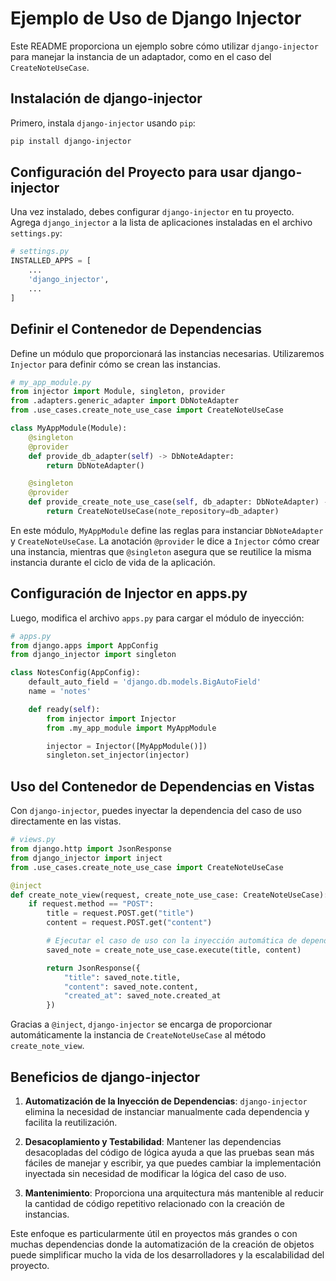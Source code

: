 # Ejemplo de Uso de Django Injector

Este README proporciona un ejemplo sobre cómo utilizar `django-injector` para manejar la instancia de un adaptador, como en el caso del `CreateNoteUseCase`.

## Instalación de django-injector

Primero, instala `django-injector` usando `pip`:

```bash
pip install django-injector
```

## Configuración del Proyecto para usar django-injector

Una vez instalado, debes configurar `django-injector` en tu proyecto. Agrega `django_injector` a la lista de aplicaciones instaladas en el archivo `settings.py`:

```python
# settings.py
INSTALLED_APPS = [
    ...
    'django_injector',
    ...
]
```

## Definir el Contenedor de Dependencias

Define un módulo que proporcionará las instancias necesarias. Utilizaremos `Injector` para definir cómo se crean las instancias.

```python
# my_app_module.py
from injector import Module, singleton, provider
from .adapters.generic_adapter import DbNoteAdapter
from .use_cases.create_note_use_case import CreateNoteUseCase

class MyAppModule(Module):
    @singleton
    @provider
    def provide_db_adapter(self) -> DbNoteAdapter:
        return DbNoteAdapter()

    @singleton
    @provider
    def provide_create_note_use_case(self, db_adapter: DbNoteAdapter) -> CreateNoteUseCase:
        return CreateNoteUseCase(note_repository=db_adapter)
```

En este módulo, `MyAppModule` define las reglas para instanciar `DbNoteAdapter` y `CreateNoteUseCase`. La anotación `@provider` le dice a `Injector` cómo crear una instancia, mientras que `@singleton` asegura que se reutilice la misma instancia durante el ciclo de vida de la aplicación.

## Configuración de Injector en apps.py

Luego, modifica el archivo `apps.py` para cargar el módulo de inyección:

```python
# apps.py
from django.apps import AppConfig
from django_injector import singleton

class NotesConfig(AppConfig):
    default_auto_field = 'django.db.models.BigAutoField'
    name = 'notes'

    def ready(self):
        from injector import Injector
        from .my_app_module import MyAppModule

        injector = Injector([MyAppModule()])
        singleton.set_injector(injector)
```

## Uso del Contenedor de Dependencias en Vistas

Con `django-injector`, puedes inyectar la dependencia del caso de uso directamente en las vistas.

```python
# views.py
from django.http import JsonResponse
from django_injector import inject
from .use_cases.create_note_use_case import CreateNoteUseCase

@inject
def create_note_view(request, create_note_use_case: CreateNoteUseCase):
    if request.method == "POST":
        title = request.POST.get("title")
        content = request.POST.get("content")

        # Ejecutar el caso de uso con la inyección automática de dependencias
        saved_note = create_note_use_case.execute(title, content)

        return JsonResponse({
            "title": saved_note.title,
            "content": saved_note.content,
            "created_at": saved_note.created_at
        })
```

Gracias a `@inject`, `django-injector` se encarga de proporcionar automáticamente la instancia de `CreateNoteUseCase` al método `create_note_view`.

## Beneficios de django-injector

1. **Automatización de la Inyección de Dependencias**: `django-injector` elimina la necesidad de instanciar manualmente cada dependencia y facilita la reutilización.

2. **Desacoplamiento y Testabilidad**: Mantener las dependencias desacopladas del código de lógica ayuda a que las pruebas sean más fáciles de manejar y escribir, ya que puedes cambiar la implementación inyectada sin necesidad de modificar la lógica del caso de uso.

3. **Mantenimiento**: Proporciona una arquitectura más mantenible al reducir la cantidad de código repetitivo relacionado con la creación de instancias.

Este enfoque es particularmente útil en proyectos más grandes o con muchas dependencias donde la automatización de la creación de objetos puede simplificar mucho la vida de los desarrolladores y la escalabilidad del proyecto.

